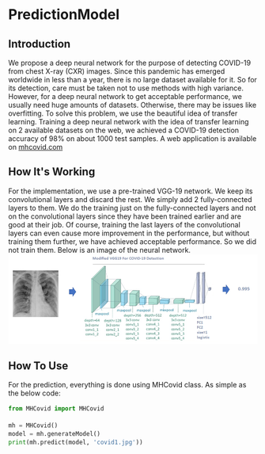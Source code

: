 # PredictionModel

## Introduction
We propose a deep neural network for the purpose of detecting COVID-19 from chest
X-ray (CXR) images. Since this pandemic has emerged worldwide in less than a year, there is no
large dataset available for it. So for its detection, care must be taken not to use methods with high
variance. However, for a deep neural network to get acceptable performance, we usually need huge
amounts of datasets. Otherwise, there may be issues like overfitting. To solve this problem, we
use the beautiful idea of transfer learning. Training a deep neural network with the idea of transfer
learning on 2 available datasets on the web, we achieved a COVID-19 detection accuracy of 98% on
about 1000 test samples. A web application is available on [mhcovid.com](http://www.mhcovid.com)

## How It's Working
For the implementation, we use a pre-trained VGG-19 network. We keep its convolutional layers and discard the rest.
We simply add 2 fully-connected layers to them. We do the training just on the fully-connected layers and not on the
convolutional layers since they have been trained earlier and are good at their job. Of course, training the last layers of
the convolutional layers can even cause more improvement in the performance, but without training them further, we
have achieved acceptable performance. So we did not train them. Below is an image of the neural network.
<img src="nn.png" width="1000" class="center" />

## How To Use
For the prediction, everything is done using MHCovid class. As simple as the below code:

```python
from MHCovid import MHCovid

mh = MHCovid()
model = mh.generateModel()
print(mh.predict(model, 'covid1.jpg'))
```

